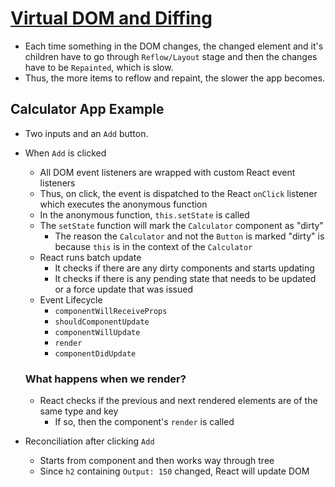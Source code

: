# [Virtual DOM and Diffing](https://medium.com/@gethylgeorge/how-virtual-dom-and-diffing-works-in-react-6fc805f9f84e)

* Each time something in the DOM changes, the changed element and it's children have to go through `Reflow/Layout` stage and then the changes have to be `Repainted`, which is slow.
* Thus, the more items to reflow and repaint, the slower the app becomes.

## Calculator App Example

* Two inputs and an `Add` button.
* When `Add` is clicked
  * All DOM event listeners are wrapped with custom React event listeners
  * Thus, on click, the event is dispatched to the React `onClick` listener which executes the anonymous function
  * In the anonymous function, `this.setState` is called
  * The `setState` function will mark the `Calculator` component as "dirty"
    * The reason the `Calculator` and not the `Button` is marked "dirty" is because `this` is in the context of the `Calculator`
  * React runs batch update
    * It checks if there are any dirty components and starts updating
    * It checks if there is any pending state that needs to be updated or a force update that was issued
  * Event Lifecycle
    * `componentWillReceiveProps`
    * `shouldComponentUpdate`
    * `componentWillUpdate`
    * `render`
    * `componentDidUpdate`

  ### What happens when we render?

  * React checks if the previous and next rendered elements are of the same type and key
    * If so, then the component's `render` is called

* Reconciliation after clicking `Add`
  * Starts from component and then works way through tree
  * Since `h2` containing `Output: 150` changed, React will update DOM

